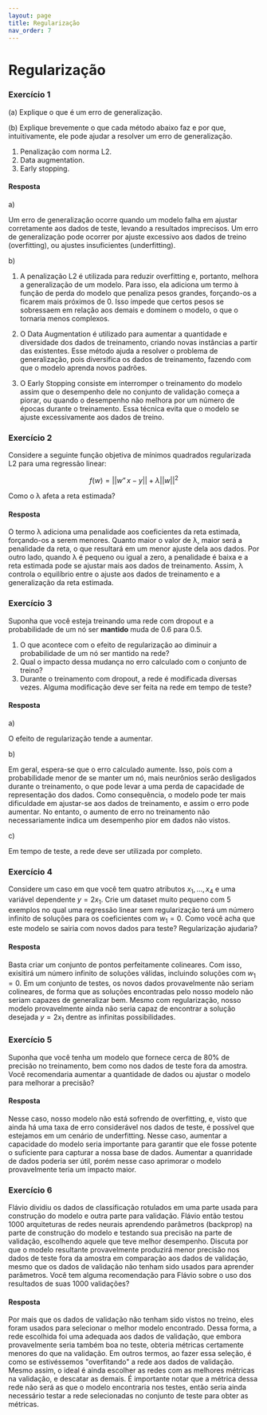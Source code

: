 ```yaml
---
layout: page
title: Regularização
nav_order: 7
---
```


# Regularização

### Exercício 1

(a) Explique o que é um erro de generalização.

(b) Explique brevemente o que cada método abaixo faz e por que, intuitivamente, ele pode ajudar a resolver um erro de generalização.

1.  Penalização com norma L2.
2.  Data augmentation.
3.  Early stopping.

#### Resposta

a) 

Um erro de generalização ocorre quando um modelo falha em ajustar corretamente aos dados de teste, levando a resultados imprecisos. Um erro de generalização pode ocorrer por ajuste excessivo aos dados de treino (overfitting), ou ajustes insuficientes (underfitting).

b)

1. A penalização L2 é utilizada para reduzir overfitting e, portanto, melhora a generalização de um modelo. Para isso, ela adiciona um termo à função de perda do modelo que penaliza pesos grandes, forçando-os a ficarem mais próximos de 0. Isso impede que certos pesos se sobressaem em relação aos demais e dominem o modelo, o que o tornaria menos complexos.

2. O Data Augmentation é utilizado para aumentar a quantidade e diversidade dos dados de treinamento, criando novas instâncias a partir das existentes. Esse método ajuda a resolver o problema de generalização, pois diversifica os dados de treinamento, fazendo com que o modelo aprenda novos padrões.

3.  O Early Stopping consiste em interromper o treinamento do modelo assim que o desempenho dele no conjunto de validação começa a piorar, ou quando o desempenho não melhora por um número de épocas durante o treinamento. Essa técnica evita que o modelo se ajuste excessivamente aos dados de treino.

### Exercício 2

Considere a seguinte função objetiva de mínimos quadrados regularizada L2 para uma regressão linear:

$$f(w) = ||w”x − y|| + λ||w||^2$$


Como o λ afeta a reta estimada?

#### Resposta

O termo λ adiciona uma penalidade aos coeficientes da reta estimada, forçando-os a serem menores. Quanto maior o valor de λ, maior será a penalidade da reta, o que resultará em um menor ajuste dela aos dados. Por outro lado, quando λ é pequeno ou igual a zero, a penalidade é baixa e a reta estimada pode se ajustar mais aos dados de treinamento. Assim, λ controla o equilíbrio entre o ajuste aos dados de treinamento e a generalização da reta estimada.

### Exercício 3

Suponha que você esteja treinando uma rede com dropout e a probabilidade de um nó ser **mantido** muda de 0.6 para 0.5.
1. O que acontece com o efeito de regularização ao diminuir a probabilidade de um nó ser mantido na rede?
2. Qual o impacto dessa mudança no erro calculado com o conjunto de treino?
3. Durante o treinamento com dropout, a rede é modificada diversas vezes. Alguma modificação deve ser feita na rede em tempo de teste?

#### Resposta

a)

O efeito de regularização tende a aumentar.

b)

Em geral, espera-se que o erro calculado aumente. Isso, pois com a probabilidade menor de se manter um nó, mais neurônios serão desligados durante o treinamento, o que pode levar a uma perda de capacidade de representação dos dados. Como consequência, o modelo pode ter mais dificuldade em ajustar-se aos dados de treinamento, e assim o erro pode aumentar. No entanto, o aumento de erro no treinamento não necessariamente indica um desempenho pior em dados não vistos.

c) 

Em tempo de teste, a rede deve ser utilizada por completo.

### Exercício 4
Considere um caso em que você tem quatro atributos $x_1,...,x_4$ e uma variável dependente $y = 2x_1$. Crie um dataset muito pequeno com 5 exemplos no qual uma regressão linear sem regularização terá um número infinito de soluções para os coeficientes com $w_1 = 0$. Como você acha que este modelo se sairia com novos dados para teste? Regularização ajudaria?

#### Resposta

Basta criar um conjunto de pontos perfeitamente colineares. Com isso, exisitirá um número infinito de soluções válidas, incluindo soluções com $w_1 = 0$. Em um conjunto de testes, os novos dados provavelmente não seriam colineares, de forma que as soluções encontradas pelo nosso modelo não seriam capazes de generalizar bem. Mesmo com regularização, nosso modelo provavelmente ainda não seria capaz de encontrar a solução desejada $y = 2x_1$ dentre as infinitas possibilidades.

### Exercício 5

Suponha que você tenha um modelo que fornece cerca de 80% de precisão no treinamento, bem como nos dados de teste fora da amostra. Você recomendaria aumentar a quantidade de dados ou ajustar o modelo para melhorar a precisão?

#### Resposta

Nesse caso, nosso modelo não está sofrendo de overfitting, e, visto que ainda há uma taxa de erro considerável nos dados de teste, é possível que estejamos em um cenário de underfitting. Nesse caso, aumentar a capacidade do modelo seria importante para garantir que ele fosse potente o suficiente para capturar a nossa base de dados. Aumentar a quanridade de dados poderia ser útil, porém nesse caso aprimorar o modelo provavelmente teria um impacto maior.

### Exercício 6

Flávio dividiu os dados de classificação rotulados em uma parte usada para construção do modelo e outra parte para validação. Flávio então testou 1000 arquiteturas de redes neurais aprendendo parâmetros (backprop) na parte de construção do modelo e testando sua precisão na parte de validação, escolhendo aquele que teve melhor desempenho. Discuta por que o modelo resultante provavelmente produzirá menor precisão nos dados de teste fora da amostra em comparação aos dados de validação, mesmo que os dados de validação não tenham sido usados ​​para aprender parâmetros. Você tem alguma recomendação para Flávio sobre o uso dos resultados de suas 1000 validações?

#### Resposta

Por mais que os dados de validação não tenham sido vistos no treino, eles foram usados para selecionar o melhor modelo encontrado. Dessa forma, a rede escolhida foi uma adequada aos dados de validação, que embora provavelmente seria também boa no teste, obteria métricas certamente menores do que na validação. Em outros termos, ao fazer essa seleção, é como se estivéssemos "overfitando" a rede aos dados de validação. Mesmo assim, o ideal é ainda escolher as redes com as melhores métricas na validação, e descatar as demais. É importante notar que a métrica dessa rede não será as que o modelo encontraria nos testes, então seria ainda necessário testar a rede selecionadas no conjunto de teste para obter as métricas.


